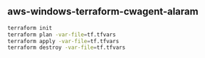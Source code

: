 ## aws-windows-terraform-cwagent-alaram



```bash
terraform init
terraform plan -var-file=tf.tfvars
terraform apply -var-file=tf.tfvars
terraform destroy -var-file=tf.tfvars
```
